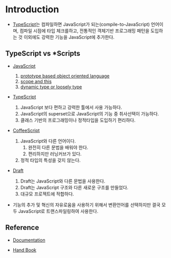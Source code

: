 # Introduction

* [TypeScript](https://www.typescriptlang.org/)는 컴파일하면 JavaScript가 되는(compile-to-JavaScript) 언어이며, 컴파일 시점에 타입 체크를하고, 전통적인 객체기반 프로그래밍 패턴을 도입하는 것 이외에도 강력한 기능을 JavaScript에 추가한다.

## TypeScript vs *Scripts

* [JavaScript]()
    1. [prototype based object oriented language]()
    2. [scope and this]()
    3. [dynamic type or loosely type]()

* [TypeScript](https://www.typescriptlang.org/)
    1. JavaScript 보다 편하고 강력한 툴에서 사용 가능하다.
    2. JavaScript의 superset으로 JavaScript의 기능 중 취사선택이 가능하다.
    3. 클래스 기반의 프로그래밍이나 정적타입을 도입하기 편리하다.

* [CoffeeScript](https://coffeescript.org/)
    1. JavaScript와 다른 언어이다.
        1. 완전히 다른 문법을 배워야 한다.
        2. 편리하지만 러닝커브가 있다.
    2. 정적 타입의 특성을 갖지 않는다.

* [Draft](https://www.dartlang.org/)
    1. Draft는 JavaScript와 다른 문법을 사용한다.
    2. Draft는 JavaScript 구조와 다른 새로운 구조를 만들었다.
    3. 대규모 프로젝트에 적합하다.

* 기능의 추가 및 혁신의 자유로움을 사용하기 위해서 변환언어를 선택하지만 결국 모두 JavaScript로 트랜스파일링하여 사용한다.

## Reference

* [Documentation](http://www.typescriptlang.org/docs/home.html)

* [Hand Book](https://typescript-kr.github.io/)